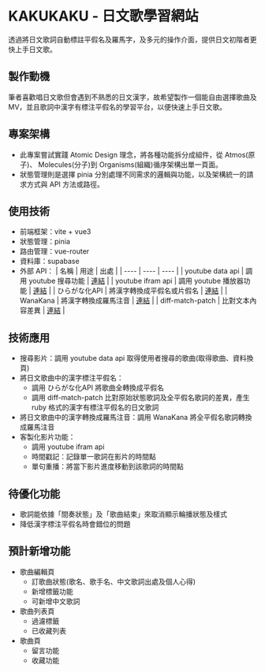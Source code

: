 # KAKUKAKU - 日文歌學習網站

透過將日文歌詞自動標註平假名及羅馬字，及多元的操作介面，提供日文初階者更快上手日文歌。

## 製作動機

筆者喜歡唱日文歌但會遇到不熟悉的日文漢字，故希望製作一個能自由選擇歌曲及 MV，並且歌詞中漢字有標注平假名的學習平台，以便快速上手日文歌。

## 專案架構
- 此專案嘗試實踐 Atomic Design 理念，將各種功能拆分成組件，從 Atmos(原子)、 Molecules(分子)到 Organisms(組織)循序架構出單一頁面。
- 狀態管理則是選擇 pinia 分別處理不同需求的邏輯與功能，以及架構統一的請求方式與 API 方法或路徑。


## 使用技術

- 前端框架：vite + vue3
- 狀態管理：pinia
- 路由管理：vue-router 
- 資料庫：supabase
- 外部 API：
    |  名稱   | 用途  | 出處 |
    |  ----  | ----  | ----  |
    | youtube data api  | 調用 youtube 搜尋功能 | [連結](https://developers.google.com/youtube/v3/docs/search/list?hl=zh-tw) |
    | youtube ifram api  | 調用 youtube 播放器功能 | [連結](https://developers.google.com/youtube/iframe_api_reference?hl=zh-tw) |
    | ひらがな化API  | 將漢字轉換成平假名或片假名 | [連結](https://labs.goo.ne.jp/api/jp/hiragana-translation/) |
    | WanaKana  | 將漢字轉換成羅馬注音 | [連結](https://github.com/WaniKani/WanaKana) |
    | diff-match-patch  | 比對文本內容差異 | [連結](https://github.com/google/diff-match-patch) |

## 技術應用

- 搜尋影片：調用 youtube data api 取得使用者搜尋的歌曲(取得歌曲、資料換頁)
- 將日文歌曲中的漢字標注平假名：
    - 調用 ひらがな化API 將歌曲全轉換成平假名
    - 調用 diff-match-patch 比對原始狀態歌詞及全平假名歌詞的差異，產生 ruby 格式的漢字有標注平假名的日文歌詞
- 將日文歌曲中的漢字轉換成羅馬注音：調用 WanaKana 將全平假名歌詞轉換成羅馬注音
- 客製化影片功能：
    - 調用 youtube ifram api
    - 時間戳記：記錄單一歌詞在影片的時間點
    - 單句重播：將當下影片進度移動到該歌詞的時間點

## 待優化功能

- 歌詞能依據「間奏狀態」及「歌曲結束」來取消顯示輪播狀態及樣式
- 降低漢字標注平假名時會錯位的問題

## 預計新增功能

- 歌曲編輯頁
    - 訂歌曲狀態(歌名、歌手名、中文歌詞出處及個人心得)
    - 新增標籤功能
    - 可新增中文歌詞
- 歌曲列表頁
    - 過濾標籤
    - 已收藏列表
- 歌曲頁
    - 留言功能
    - 收藏功能




